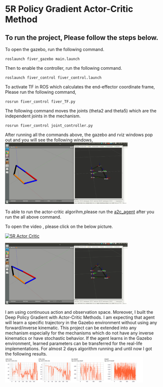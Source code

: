 # 5R Policy Gradient Actor-Critic Method
## To run the project, Please follow the steps below.
 
To open the gazebo, run the following command. 
```
roslaunch fiver_gazebo main.launch
```
Then to enable the controller, run the following command.
```
roslaunch fiver_control fiver_control.launch
```
To activate TF in ROS which calculates the end-effector coordinate frame, Please run the following command,
```
rosrun fiver_control fiver_TF.py
```
The following command moves the joints (theta2 and theta5) which are the independent joints in the mechanism.
```
rosrun fiver_control joint_controller.py 
```

After running all the commands above, the gazebo and rviz windows pop out and you will see the following windows,
<img src="media/rviz_and_gazebo_window.png" height="200" width="400">


To able to run the actor-critic algorihm,please run the [a2c_agent](fiver\fiver_control\src\a2c_agent.py) after you run the all above command.


To open the video , please click on the below picture.

[![5R Actor Critic](https://i9.ytimg.com/vi/IUO6pvEAiAo/mq3.jpg?sqp=CI6I3fQF&rs=AOn4CLDAadqWG-CbmyBx2y9ozgItXotCqw)](https://youtu.be/IUO6pvEAiAo)


<img src="media/actor_critic_animation.gif" height="200" width="400">

I am using continuous action and observation space. Moreover, I built the Deep Policy Gradient with Actor-Critic Methods. I am expecting that agent will learn a specific trajectory in the Gazebo environment without using any forward/inverse kinematic. This project can be extended into any mechanism especially for the mechanisms which do not have any inverse kinematics or have stochastic behavior. If the agent learns in the Gazebo environment, learned parameters can be transferred for the real-life implementations.
For almost 2 days algorithm running and until now I got the following results.
<img src="media/actor_critic.png" height="85" width="450">


